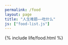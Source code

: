 ```yaml
---
permalink: /food
layout: page
title: "人生难题——吃什么"
js: ["food-list.js"]
---
```

{% include life/food.html %}